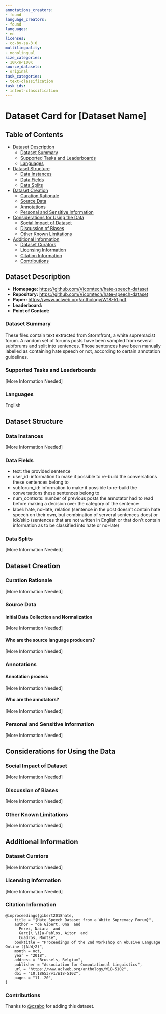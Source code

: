 ```yaml
---
annotations_creators:
- found
language_creators:
- found
languages:
- en
licenses:
- cc-by-sa-3.0
multilinguality:
- monolingual
size_categories:
- 10K<n<100K
source_datasets:
- original
task_categories:
- text-classification
task_ids:
- intent-classification
---
```


# Dataset Card for [Dataset Name]

## Table of Contents
- [Dataset Description](#dataset-description)
  - [Dataset Summary](#dataset-summary)
  - [Supported Tasks and Leaderboards](#supported-tasks-and-leaderboards)
  - [Languages](#languages)
- [Dataset Structure](#dataset-structure)
  - [Data Instances](#data-instances)
  - [Data Fields](#data-fields)
  - [Data Splits](#data-splits)
- [Dataset Creation](#dataset-creation)
  - [Curation Rationale](#curation-rationale)
  - [Source Data](#source-data)
  - [Annotations](#annotations)
  - [Personal and Sensitive Information](#personal-and-sensitive-information)
- [Considerations for Using the Data](#considerations-for-using-the-data)
  - [Social Impact of Dataset](#social-impact-of-dataset)
  - [Discussion of Biases](#discussion-of-biases)
  - [Other Known Limitations](#other-known-limitations)
- [Additional Information](#additional-information)
  - [Dataset Curators](#dataset-curators)
  - [Licensing Information](#licensing-information)
  - [Citation Information](#citation-information)
  - [Contributions](#contributions)

## Dataset Description

- **Homepage:** https://github.com/Vicomtech/hate-speech-dataset
- **Repository:** https://github.com/Vicomtech/hate-speech-dataset
- **Paper:** https://www.aclweb.org/anthology/W18-51.pdf
- **Leaderboard:**
- **Point of Contact:**

### Dataset Summary

These files contain text extracted from Stormfront, a white supremacist forum. A random set of forums posts have been sampled from 
several subforums and split into sentences. Those sentences have been manually labelled as containing hate speech or not, according 
to certain annotation guidelines.

### Supported Tasks and Leaderboards

[More Information Needed]

### Languages

English

## Dataset Structure

### Data Instances

[More Information Needed]

### Data Fields

- text: the provided sentence
- user_id: information to make it possible to re-build the conversations these sentences belong to
- subforum_id: information to make it possible to re-build the conversations these sentences belong to
- num_contexts: number of previous posts the annotator had to read before making a decision over the category of the sentence
- label: hate, noHate, relation (sentence in the post doesn't contain hate speech on their own, but combination of serveral sentences does) 
         or idk/skip (sentences that are not written in English or that don't contain information as to be classified into hate or noHate)

### Data Splits

[More Information Needed]

## Dataset Creation

### Curation Rationale

[More Information Needed]

### Source Data

#### Initial Data Collection and Normalization

[More Information Needed]

#### Who are the source language producers?

[More Information Needed]

### Annotations

#### Annotation process

[More Information Needed]

#### Who are the annotators?

[More Information Needed]

### Personal and Sensitive Information

[More Information Needed]

## Considerations for Using the Data

### Social Impact of Dataset

[More Information Needed]

### Discussion of Biases

[More Information Needed]

### Other Known Limitations

[More Information Needed]

## Additional Information

### Dataset Curators

[More Information Needed]

### Licensing Information

[More Information Needed]

### Citation Information

```
@inproceedings{gibert2018hate,
    title = "{Hate Speech Dataset from a White Supremacy Forum}",
    author = "de Gibert, Ona  and
      Perez, Naiara  and
      Garc{\'\i}a-Pablos, Aitor  and
      Cuadros, Montse",
    booktitle = "Proceedings of the 2nd Workshop on Abusive Language Online ({ALW}2)",
    month = oct,
    year = "2018",
    address = "Brussels, Belgium",
    publisher = "Association for Computational Linguistics",
    url = "https://www.aclweb.org/anthology/W18-5102",
    doi = "10.18653/v1/W18-5102",
    pages = "11--20",
}
```

### Contributions

Thanks to [@czabo](https://github.com/czabo) for adding this dataset.